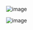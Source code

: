 ![image](https://user-images.githubusercontent.com/80134011/229018790-c7c564f6-6b12-4c2b-96e0-873c83c417a9.png)


![image](https://user-images.githubusercontent.com/80134011/229019037-0a32993c-8b72-4bf0-96a6-325698c0ce7f.png)
